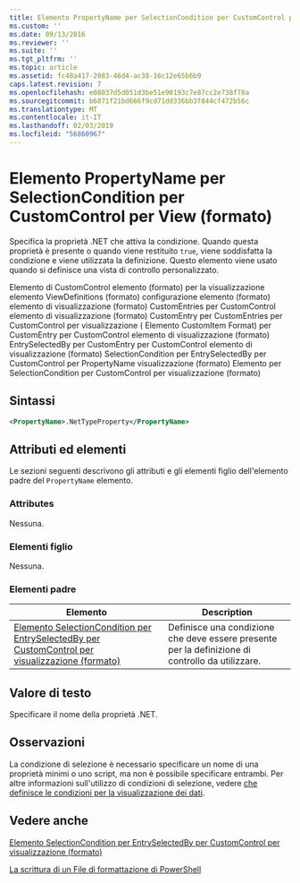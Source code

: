 ```yaml
---
title: Elemento PropertyName per SelectionCondition per CustomControl per visualizzazione (formato) | Microsoft Docs
ms.custom: ''
ms.date: 09/13/2016
ms.reviewer: ''
ms.suite: ''
ms.tgt_pltfrm: ''
ms.topic: article
ms.assetid: fc48a417-2083-46d4-ac38-16c12e65b6b9
caps.latest.revision: 7
ms.openlocfilehash: e08037d5d051d3be51e90193c7e87cc2e738f78a
ms.sourcegitcommit: b6871f21bd666f9cd71dd336bb3f844cf472b56c
ms.translationtype: MT
ms.contentlocale: it-IT
ms.lasthandoff: 02/03/2019
ms.locfileid: "56860967"
---
```

# <a name="propertyname-element-for-selectioncondition-for-customcontrol-for-view-format"></a>Elemento PropertyName per SelectionCondition per CustomControl per View (formato)

Specifica la proprietà .NET che attiva la condizione. Quando questa proprietà è presente o quando viene restituito `true`, viene soddisfatta la condizione e viene utilizzata la definizione. Questo elemento viene usato quando si definisce una vista di controllo personalizzato.

Elemento di CustomControl elemento (formato) per la visualizzazione elemento ViewDefinitions (formato) configurazione elemento (formato) elemento di visualizzazione (formato) CustomEntries per CustomControl elemento di visualizzazione (formato) CustomEntry per CustomEntries per CustomControl per visualizzazione ( Elemento CustomItem Format) per CustomEntry per CustomControl elemento di visualizzazione (formato) EntrySelectedBy per CustomEntry per CustomControl elemento di visualizzazione (formato) SelectionCondition per EntrySelectedBy per CustomControl per PropertyName visualizzazione (formato) Elemento per SelectionCondition per CustomControl per visualizzazione (formato)

## <a name="syntax"></a>Sintassi

```xml
<PropertyName>.NetTypeProperty</PropertyName>
```

## <a name="attributes-and-elements"></a>Attributi ed elementi

Le sezioni seguenti descrivono gli attributi e gli elementi figlio dell'elemento padre del `PropertyName` elemento.

### <a name="attributes"></a>Attributes

Nessuna.

### <a name="child-elements"></a>Elementi figlio

Nessuna.

### <a name="parent-elements"></a>Elementi padre

|Elemento|Description|
|-------------|-----------------|
|[Elemento SelectionCondition per EntrySelectedBy per CustomControl per visualizzazione (formato)](./selectioncondition-element-for-entryselectedby-for-customcontrol-format.md)|Definisce una condizione che deve essere presente per la definizione di controllo da utilizzare.|

## <a name="text-value"></a>Valore di testo

Specificare il nome della proprietà .NET.

## <a name="remarks"></a>Osservazioni

La condizione di selezione è necessario specificare un nome di una proprietà minimi o uno script, ma non è possibile specificare entrambi. Per altre informazioni sull'utilizzo di condizioni di selezione, vedere [che definisce le condizioni per la visualizzazione dei dati](./defining-conditions-for-displaying-data.md).

## <a name="see-also"></a>Vedere anche

[Elemento SelectionCondition per EntrySelectedBy per CustomControl per visualizzazione (formato)](./selectioncondition-element-for-entryselectedby-for-customcontrol-format.md)

[La scrittura di un File di formattazione di PowerShell](./writing-a-powershell-formatting-file.md)
